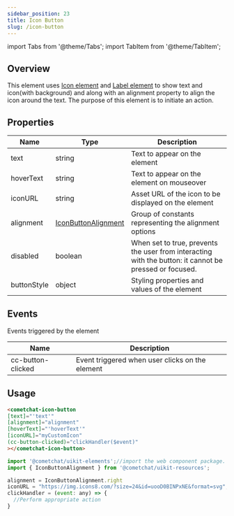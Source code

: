 ```yaml
---
sidebar_position: 23
title: Icon Button
slug: /icon-button
---
```


import Tabs from '@theme/Tabs';
import TabItem from '@theme/TabItem';

## Overview


This element uses [Icon element](./icon) and [Label element](./label) to show text and icon(with background) and along with an alignment property to align the icon around the text. The purpose of this element is to initiate an action.

## Properties

| Name | Type | Description | 
| ---- | ---- | ---- | 
| text | string | Text to appear on the element | 
| hoverText | string | Text to appear on the element on mouseover | 
| iconURL | string | Asset URL of the icon to be displayed on the element | 
| alignment | [IconButtonAlignment](/web-shared/iconbuttonalignment) | Group of constants representing the alignment options | 
| disabled | boolean | When set to true, prevents the user from interacting with the button: it cannot be pressed or focused. | 
| buttonStyle | object | Styling properties and values of the element | 


## Events

Events triggered by the element

| Name | Description | 
| ---- | ---- | 
| cc-button-clicked | Event triggered when user clicks on the element | 


## Usage

<Tabs>
<TabItem value="html" label="HTML">

```HTML
<cometchat-icon-button
[text]="'text'"
[alignment]="alignment"
[hoverText]="'hoverText'"
[iconURL]="myCustomIcon"
(cc-button-clicked)="clickHandler($event)"
></cometchat-icon-button>
```

</TabItem>
<TabItem value="js" label="Javascript">

```javascript
import '@cometchat/uikit-elements';//import the web component package.
import { IconButtonAlignment } from '@cometchat/uikit-resources';

alignment = IconButtonAlignment.right
iconURL = "https://img.icons8.com/?size=24&id=uooD0BINPxNE&format=svg";
clickHandler = (event: any) => {
  //Perform appropriate action
}
```

</TabItem>
</Tabs>